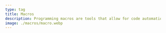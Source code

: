```yaml
---
type: tag
title: Macros
description: Programming macros are tools that allow for code automation and reuse by defining templates or shortcuts. They help streamline coding tasks and improve efficiency in various programming languages.
image: ./macros/macro.webp
---
```

